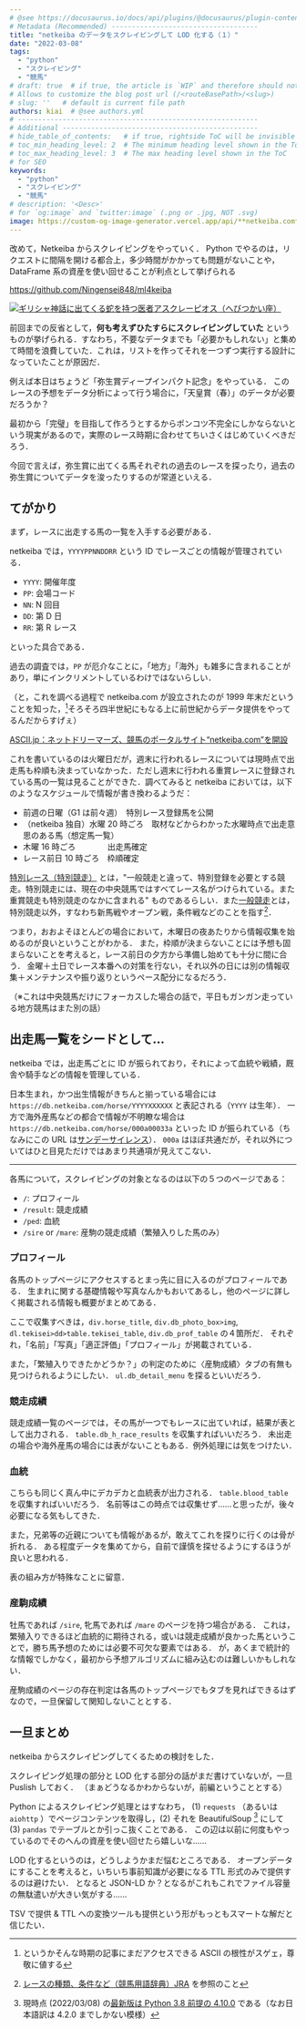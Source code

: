 ```yaml
---
# @see https://docusaurus.io/docs/api/plugins/@docusaurus/plugin-content-blog#markdown-front-matter
# Metadata (Recommended) ------------------------------------
title: "netkeiba のデータをスクレイピングして LOD 化する（１）"
date: "2022-03-08"
tags:
  - "python"
  - "スクレイピング"
  - "競馬"
# draft: true  # if true, the article is `WIP` and therefore should not be published yet
# Allows to customize the blog post url (/<routeBasePath>/<slug>)
# slug: ''   # default is current file path
authors: kiai  # @see authors.yml
# -----------------------------------------------------------
# Additional ------------------------------------------------
# hide_table_of_contents:   # if true, rightside ToC will be invisible
# toc_min_heading_level: 2  # The minimum heading level shown in the ToC
# toc_max_heading_level: 3  # The max heading level shown in the ToC
# for SEO
keywords:
  - "python"
  - "スクレイピング"
  - "競馬"
# description: '<Desc>'
# for `og:image` and `twitter:image` (.png or .jpg, NOT .svg)
image: https://custom-og-image-generator.vercel.app/api/**netkeiba.com**%20%E3%81%AE%E3%83%87%E3%83%BC%E3%82%BF%E3%82%92%E3%82%B9%E3%82%AF%E3%83%AC%E3%82%A4%E3%83%94%E3%83%B3%E3%82%B0%E3%81%97%E3%81%A6LOD%E5%8C%96%E3%81%99%E3%82%8B.png?theme=light&copyright=Kiai+de+Nantoka&logo=https%3A%2F%2Fimg.icons8.com%2Fglyph-neue%2F64%2F000000%2Fhorse.png&avater=https%3A%2F%2Favatars.githubusercontent.com%2Fu%2F20794309&author=Kiai&aka=%40Ningensei848&site=%E6%B0%97%E5%90%88%E3%81%A7%E3%81%AA%E3%82%93%E3%81%A8%E3%81%8B&tags=%E7%AB%B6%E9%A6%AC&tags=scraping&tags=Python&tags=LOD
---
```


改めて，Netkeiba からスクレイピングをやっていく．
Python でやるのは，リクエストに間隔を開ける都合上，多少時間がかかっても問題がないことや，DataFrame 系の資産を使い回せることが利点として挙げられる

https://github.com/Ningensei848/ml4keiba

[![ギリシャ神話に出てくる蛇を持つ医者アスクレーピオス（へびつかい座）](https://4.bp.blogspot.com/-7KSDS7fjQZU/U1T4Hfdp7aI/AAAAAAAAfds/kxPMlCXrIkk/s200/seiza13_hebitsukai.png)](https://github.com/Ningensei848/ml4keiba)

<!-- truncate -->

前回までの反省として，**何も考えずひたすらにスクレイピングしていた** というものが挙げられる．すなわち，不要なデータまでも「必要かもしれない」と集めて時間を浪費していた．これは，リストを作ってそれを一つずつ実行する設計になっていたことが原因だ．

例えば本日はちょうど「弥生賞ディープインパクト記念」をやっている．
このレースの予想をデータ分析によって行う場合に，「天皇賞（春）」のデータが必要だろうか？

最初から「完璧」を目指して作ろうとするからポンコツ不完全にしかならないという現実があるので，実際のレース時期に合わせてちいさくはじめていくべきだろう．

今回で言えば，弥生賞に出てくる馬それぞれの過去のレースを探ったり，過去の弥生賞についてデータを浚ったりするのが常道といえる．

## てがかり

まず，レースに出走する馬の一覧を入手する必要がある．

netkeiba では，`YYYYPPNNDDRR` という ID でレースごとの情報が管理されている．

-   `YYYY`: 開催年度
-   `PP`: 会場コード
-   `NN`: N 回目
-   `DD`: 第 D 日
-   `RR`: 第 R レース

といった具合である．

過去の調査では，`PP` が厄介なことに，「地方」「海外」も雑多に含まれることがあり，単にインクリメントしているわけではないらしい．

（と，これを調べる過程で netkeiba.com が設立されたのが 1999 年末だということを知った，[^1]そろそろ四半世紀にもなる上に前世紀からデータ提供をやってるんだからすげぇ）

[ASCII.jp：ネットドリーマーズ、競馬のポータルサイト“netkeiba.com”を開設](https://ascii.jp/elem/000/000/306/306735/)

[^1]: というかそんな時期の記事にまだアクセスできる ASCII の根性がスゲェ，尊敬に値する

これを書いているのは火曜日だが，週末に行われるレースについては現時点で出走馬も枠順も決まっていなかった．ただし週末に行われる重賞レースに登録されている馬の一覧は見ることができた．調べてみると netkeiba においては，以下のようなスケジュールで情報が書き換わるようだ：

-   前週の日曜（G1 は前々週）　特別レース登録馬を公開
-   （netkeiba 独自）水曜 20 時ごろ　取材などからわかった水曜時点で出走意思のある馬（想定馬一覧）
-   木曜 16 時ごろ　　　　出走馬確定
-   レース前日 10 時ごろ　枠順確定

[特別レース（特別競走）](https://www.jra.go.jp/kouza/yougo/w333.html) とは，"一般競走と違って、特別登録を必要とする競走。特別競走には、現在の中央競馬ではすべてレース名がつけられている。また重賞競走も特別競走のなかに含まれる" ものであるらしい．また[一般競走](https://www.jra.go.jp/kouza/yougo/w320.html)とは，特別競走以外，すなわち新馬戦やオープン戦，条件戦などのことを指す[^2]．

[^2]: [レースの種類、条件など（競馬用語辞典）JRA](https://www.jra.go.jp/kouza/yougo/c10020.html) を参照のこと

つまり，おおよそほとんどの場合において，木曜日の夜あたりから情報収集を始めるのが良いということがわかる．
また，枠順が決まらないことには予想も固まらないことを考えると，レース前日の夕方から準備し始めても十分に間に合う．
金曜＋土日でレース本番への対策を行ない，それ以外の日には別の情報収集＋メンテナンスや振り返りというペース配分になるだろう．

（※これは中央競馬だけにフォーカスした場合の話で，平日もガンガン走っている地方競馬はまた別の話）

## 出走馬一覧をシードとして…

netkeiba では，出走馬ごとに ID が振られており，それによって血統や戦績，厩舎や騎手などの情報を管理している．

日本生まれ，かつ出生情報がきちんと揃っている場合には `https://db.netkeiba.com/horse/YYYYXXXXXX` と表記される（`YYYY` は生年）．
一方で海外産馬などの都合で情報が不明瞭な場合は `https://db.netkeiba.com/horse/000a00033a` といった ID が振られている（ちなみにこの URL は[サンデーサイレンス](https://db.netkeiba.com/horse/000a00033a)）．
`000a` はほぼ共通だが，それ以外についてはひと目見ただけではあまり共通項が見えてこない．

---

各馬について，スクレイピングの対象となるのは以下の５つのページである：

-   `/`: プロフィール
-   `/result`: 競走成績
-   `/ped`: 血統
-   `/sire` or `/mare`: 産駒の競走成績（繁殖入りした馬のみ）

### プロフィール

各馬のトップページにアクセスするとまっ先に目に入るのがプロフィールである．
生まれに関する基礎情報や写真なんかもおいてあるし，他のページに詳しく掲載される情報も概要がまとめてある．

ここで収集すべきは，`div.horse_title`, `div.db_photo_box>img`, `dl.tekisei>dd>table.tekisei_table`, `div.db_prof_table` の４箇所だ．
それぞれ，「名前」「写真」「適正評価」「プロフィール」が掲載されている．

また，「繁殖入りできたかどうか？」の判定のために〈産駒成績〉タブの有無も見つけられるようにしたい．
`ul.db_detail_menu` を探るといいだろう．

### 競走成績

競走成績一覧のページでは，その馬が一つでもレースに出ていれば，結果が表として出力される．
`table.db_h_race_results` を収集すればいいだろう．
未出走の場合や海外産馬の場合には表がないこともある．例外処理には気をつけたい．

### 血統

こちらも同じく真ん中にデカデカと血統表が出力される．
`table.blood_table` を収集すればいいだろう．
名前等はこの時点では収集せず……と思ったが，後々必要になる気もしてきた．

また，兄弟等の近親についても情報があるが，敢えてこれを探りに行くのは骨が折れる．
ある程度データを集めてから，自前で謹慎を探せるようにするほうが良いと思われる．

表の組み方が特殊なことに留意．

### 産駒成績

牡馬であれば `/sire`, 牝馬であれば `/mare` のページを持つ場合がある．
これは，繁殖入りできるほど血統的に期待される，或いは競走成績が良かった馬ということで，勝ち馬予想のためには必要不可欠な要素ではある．
が，あくまで統計的な情報でしかなく，最初から予想アルゴリズムに組み込むのは難しいかもしれない．

産駒成績のページの存在判定は各馬のトップページでもタブを見ればできるはずなので，一旦保留して関知しないこととする．

## 一旦まとめ

netkeiba からスクレイピングしてくるための検討をした．

スクレイピング処理の部分と LOD 化する部分の話がまだ書けていないが，一旦 Puslish しておく．
（まぁどうなるかわからないが，前編ということとする）

Python によるスクレイピング処理とはすなわち， (1) `requests` （あるいは `aiohttp` ）でページコンテンツを取得し，(2) それを BeautifulSoup [^3] にして (3) `pandas` でテーブルとか引っこ抜くことである．
この辺は以前に何度もやっているのでそのへんの資産を使い回せたら嬉しいな……

[^3]: 現時点 (2022/03/08) の[最新版は Python 3.8 前提の 4.10.0](https://pypi.org/project/beautifulsoup4/4.10.0/) である（なお日本語訳は 4.2.0 までしかない模様）

LOD 化するというのは，どうしようかまだ悩むところである．
オープンデータにすることを考えると，いちいち事前知識が必要になる TTL 形式のみで提供するのは避けたい．
となると JSON-LD か？となるがこれもこれでファイル容量の無駄遣いが大きい気がする……

TSV で提供 & TTL への変換ツールも提供という形がもっともスマートな解だと信じたい．
